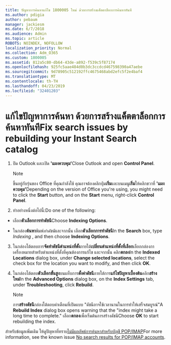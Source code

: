 ```yaml
---
title: ปัญหาการค้นหาแก้ไข 1800005 ใหม่ ด้วยการสร้างแค็ตตาล็อกการค้นหาทันที
ms.author: pdigia
author: pebaum
manager: jackiesm
ms.date: 6/7/2018
ms.audience: Admin
ms.topic: article
ROBOTS: NOINDEX, NOFOLLOW
localization_priority: Normal
ms.collection: Adm_O365
ms.custom: 1800005
ms.assetid: 812a5c80-db64-43de-a892-f539c5f87174
ms.openlocfilehash: 925fc5aae484d0b3dc3ccdcd467598390a47aebe
ms.sourcegitcommit: 9d78905c512192ffc4675468abd2efc5f2e4baf4
ms.translationtype: MT
ms.contentlocale: th-TH
ms.lasthandoff: 04/23/2019
ms.locfileid: "32401203"
---
```

# <a name="fix-search-issues-by-rebuilding-your-instant-search-catalog"></a><span data-ttu-id="c6cdf-102">แก้ไขปัญหาการค้นหา ด้วยการสร้างแค็ตตาล็อกการค้นหาทันที</span><span class="sxs-lookup"><span data-stu-id="c6cdf-102">Fix search issues by rebuilding your Instant Search catalog</span></span>

1. <span data-ttu-id="c6cdf-103">ปิด Outlook และเปิด **'แผงควบคุม'**</span><span class="sxs-lookup"><span data-stu-id="c6cdf-103">Close Outlook and open **Control Panel**.</span></span>
    
    > [!NOTE]
    > <span data-ttu-id="c6cdf-104">ขึ้นอยู่กับรุ่นของ Office ที่คุณกำลังใช้ คุณอาจต้องคลิกปุ่ม**เริ่ม**และบนเมนู**เริ่ม**ให้คลิกขวาที่ **'แผงควบคุม'**</span><span class="sxs-lookup"><span data-stu-id="c6cdf-104">Depending on the version of Office you're using, you might need to click the **Start** button, and on the **Start** menu, right-click **Control Panel**.</span></span> 
  
2. <span data-ttu-id="c6cdf-105">ทำอย่างหนึ่งต่อไปนี้:</span><span class="sxs-lookup"><span data-stu-id="c6cdf-105">Do one of the following:</span></span>
    
  - <span data-ttu-id="c6cdf-106">เลือก**ตัวเลือกการทำดัชนี**</span><span class="sxs-lookup"><span data-stu-id="c6cdf-106">Choose **Indexing Options**.</span></span>
    
  - <span data-ttu-id="c6cdf-107">ในกล่อง**ค้นหา**พิมพ์*ทำดัชนี*และจากนั้น เลือก**ตัวเลือกการทำดัชนี**</span><span class="sxs-lookup"><span data-stu-id="c6cdf-107">In the **Search** box, type  *Indexing*  , and then choose **Indexing Options**.</span></span>
    
3. <span data-ttu-id="c6cdf-108">ในกล่องโต้ตอบการ**จัดทำดัชนีตำแหน่งที่ตั้ง**ภายใต้**เปลี่ยนตำแหน่งที่ตั้งที่เลือก**เลือกกล่องกาเครื่องหมายสำหรับตำแหน่งที่ตั้งที่คุณต้องการแก้ไข และจากนั้น คลิก**ตกลง**</span><span class="sxs-lookup"><span data-stu-id="c6cdf-108">In the **Indexed Locations** dialog box, under **Change selected locations**, select the check box for the location you want to modify, and then click **OK**.</span></span>
    
4. <span data-ttu-id="c6cdf-109">ในกล่องโต้ตอบ**ตัวเลือกขั้นสูง**บนแท็บการ**ตั้งค่าดัชนี**ภายใต้การ**แก้ไขปัญหาเบื้องต้น**คลิก**สร้างใหม่**</span><span class="sxs-lookup"><span data-stu-id="c6cdf-109">In the **Advanced Options** dialog box, on the **Index Settings** tab, under **Troubleshooting**, click **Rebuild**.</span></span>
    
    > [!NOTE]
    > <span data-ttu-id="c6cdf-110">การ**สร้างดัชนี**กล่องโต้ตอบคำเตือนที่เปิดแบบ "ดัชนีอาจใช้เวลานานในการทำให้เสร็จสมบูรณ์"</span><span class="sxs-lookup"><span data-stu-id="c6cdf-110">A **Rebuild Index** dialog box opens warning that the "index might take a long time to complete."</span></span> <span data-ttu-id="c6cdf-111">เลือก**ตกลง**เพื่อเริ่มต้นการสร้างดัชนี</span><span class="sxs-lookup"><span data-stu-id="c6cdf-111">Choose **OK** to start rebuilding the index.</span></span> 
  
<span data-ttu-id="c6cdf-112">สำหรับข้อมูลเพิ่มเติม ให้ดูปัญหาที่ทราบ[ไม่มีผลลัพธ์การค้นหาสำหรับบัญชี POP/IMAP](https://support.office.com/article/51c9d2c7-a3db-4358-afdf-50d3a9e57039.aspx)</span><span class="sxs-lookup"><span data-stu-id="c6cdf-112">For more information, see the known issue [No search results for POP/IMAP accounts](https://support.office.com/article/51c9d2c7-a3db-4358-afdf-50d3a9e57039.aspx).</span></span>
  

